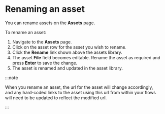 # Renaming an asset

<head>
  <meta name="guidename" content="Flow"/>
  <meta name="context" content="GUID-9b727586-9232-4acc-b11f-7fe2a4082a0f"/>
</head>


You can rename assets on the **Assets** page.

To rename an asset:

1.  Navigate to the **Assets** page.
2.  Click on the asset row for the asset you wish to rename.
3.  Click the **Rename** link shown above the assets library.
4.  The asset **File** field becomes editable. Rename the asset as required and press **Enter** to save the change.
5.  The asset is renamed and updated in the asset library.

:::note

When you rename an asset, the url for the asset will change accordingly, and any hard-coded links to the asset using this url from within your flows will need to be updated to reflect the modified url.

:::